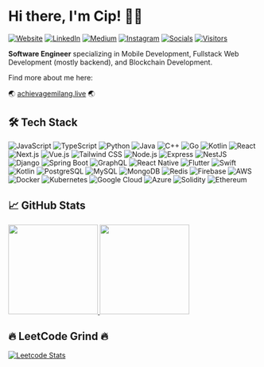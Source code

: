 # Hi there, I'm Cip! 👋🏻

[![Website](https://img.shields.io/badge/Portfolio-%23000000.svg?style=for-the-badge&logo=react&logoColor=white)](https://achievagemilang.live)
[![LinkedIn](https://img.shields.io/badge/LinkedIn-%230077B5.svg?style=for-the-badge&logo=linkedin&logoColor=white)](https://linkedin.com/in/achieva-futura-gemilang)
[![Medium](https://img.shields.io/badge/Medium-%231DA1F2.svg?style=for-the-badge&logo=Medium&logoColor=white)](https://medium.com/@achievafuturagemilang)
[![Instagram](https://img.shields.io/badge/Instagram-%1D7DF142.svg?style=for-the-badge&logo=Instagram&logoColor=white)](https://instagram.com/achieva17_)
[![Socials](https://img.shields.io/badge/Socials-%111DF000.svg?style=for-the-badge&logo=Socials&logoColor=white)](https://linktr.ee/achieva.futura)
[![Visitors](https://komarev.com/ghpvc/?username=achievagemilang&label=Profile%20Views&color=0e75b6&style=flat)](https://github.com/achievagemilang)

**Software Engineer** specializing in Mobile Development, Fullstack Web Development (mostly backend), and Blockchain Development.

Find more about me here: 

🌏 <a href="https://achievagemilang.live">achievagemilang.live</a> 🌏

## 🛠️ Tech Stack
![JavaScript](https://img.shields.io/badge/-JavaScript-F7DF1E?style=flat-square&logo=javascript&logoColor=black)
![TypeScript](https://img.shields.io/badge/-TypeScript-3178C6?style=flat-square&logo=typescript&logoColor=white)
![Python](https://img.shields.io/badge/-Python-3776AB?style=flat-square&logo=python&logoColor=white)
![Java](https://img.shields.io/badge/-Java-007396?style=flat-square&logo=openjdk&logoColor=white)
![C++](https://img.shields.io/badge/-C++-00599C?style=flat-square&logo=c%2B%2B&logoColor=white)
![Go](https://img.shields.io/badge/-Go-00ADD8?style=flat-square&logo=go&logoColor=white)
![Kotlin](https://img.shields.io/badge/-Kotlin-7F52FF?style=flat-square&logo=kotlin&logoColor=white)
![React](https://img.shields.io/badge/-React-61DAFB?style=flat-square&logo=react&logoColor=black)
![Next.js](https://img.shields.io/badge/-Next.js-000000?style=flat-square&logo=next.js&logoColor=white)
![Vue.js](https://img.shields.io/badge/-Vue.js-4FC08D?style=flat-square&logo=vuedotjs&logoColor=white)
![Tailwind CSS](https://img.shields.io/badge/-Tailwind_CSS-06B6D4?style=flat-square&logo=tailwind-css&logoColor=white)
![Node.js](https://img.shields.io/badge/-Node.js-339933?style=flat-square&logo=node.js&logoColor=white)
![Express](https://img.shields.io/badge/-Express-000000?style=flat-square&logo=express&logoColor=white)
![NestJS](https://img.shields.io/badge/-NestJS-E0234E?style=flat-square&logo=nestjs&logoColor=white)
![Django](https://img.shields.io/badge/-Django-092E20?style=flat-square&logo=django&logoColor=white)
![Spring Boot](https://img.shields.io/badge/-Spring_Boot-6DB33F?style=flat-square&logo=springboot&logoColor=white)
![GraphQL](https://img.shields.io/badge/-GraphQL-E10098?style=flat-square&logo=graphql&logoColor=white)
![React Native](https://img.shields.io/badge/-React_Native-61DAFB?style=flat-square&logo=react&logoColor=black)
![Flutter](https://img.shields.io/badge/-Flutter-02569B?style=flat-square&logo=flutter&logoColor=white)
![Swift](https://img.shields.io/badge/-Swift-F05138?style=flat-square&logo=swift&logoColor=white)
![Kotlin](https://img.shields.io/badge/-Kotlin-7F52FF?style=flat-square&logo=kotlin&logoColor=white)
![PostgreSQL](https://img.shields.io/badge/-PostgreSQL-4169E1?style=flat-square&logo=postgresql&logoColor=white)
![MySQL](https://img.shields.io/badge/-MySQL-4479A1?style=flat-square&logo=mysql&logoColor=white)
![MongoDB](https://img.shields.io/badge/-MongoDB-47A248?style=flat-square&logo=mongodb&logoColor=white)
![Redis](https://img.shields.io/badge/-Redis-DC382D?style=flat-square&logo=redis&logoColor=white)
![Firebase](https://img.shields.io/badge/-Firebase-FFCA28?style=flat-square&logo=firebase&logoColor=black)
![AWS](https://img.shields.io/badge/-AWS-232F3E?style=flat-square&logo=amazonaws&logoColor=white)
![Docker](https://img.shields.io/badge/-Docker-2496ED?style=flat-square&logo=docker&logoColor=white)
![Kubernetes](https://img.shields.io/badge/-Kubernetes-326CE5?style=flat-square&logo=kubernetes&logoColor=white)
![Google Cloud](https://img.shields.io/badge/-Google_Cloud-4285F4?style=flat-square&logo=googlecloud&logoColor=white)
![Azure](https://img.shields.io/badge/-Azure-0089D6?style=flat-square&logo=microsoftazure&logoColor=white)
![Solidity](https://img.shields.io/badge/-Solidity-363636?style=flat-square&logo=solidity&logoColor=white)
![Ethereum](https://img.shields.io/badge/-Ethereum-3C3C3D?style=flat-square&logo=ethereum&logoColor=white)

## 📈 GitHub Stats

<a href="https://github.com/achievagemilang">
  <img height="180em" src="https://github-readme-stats.vercel.app/api?username=achievagemilang&show_icons=true&theme=dark&include_all_commits=true&count_private=true"/>
  <img height="180em" src="https://github-readme-stats.vercel.app/api/top-langs/?username=achievagemilang&layout=compact&theme=dark&langs_count=8"/>
</a>

## 🔥 LeetCode Grind 🔥
[![Leetcode Stats](https://leetcard.jacoblin.cool/achievagemilang)](https://leetcode.com/achievagemilang)
